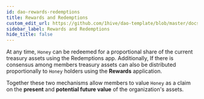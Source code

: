 ```yaml
---
id: dao-rewards-redemptions
title: Rewards and Redemptions
custom_edit_url: https://github.com/1hive/dao-template/blob/master/docs/rewards-redemptions.md
sidebar_label: Rewards and Redemptions
hide_title: false
---
```

<!-- This file is generated by /website/scripts/sync-util.js - changes will be overwritten! -->

At any time, `Honey` can be redeemed for a proportional share of the current treasury assets using the Redemptions app. Additionally, If there is consensus among members treasury assets can also be distributed proportionally to `Honey` holders using the **Rewards** application.

Together these two mechanisms allow members to value `Honey` as a claim on the **present** and **potential future value** of the organization's assets.

